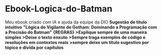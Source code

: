 # Ebook-Logica-do-Batman
Meu ebook criado com IA e ajuda da equipe da DIO
**Sugestão de titulo intuitivo** 
**"Lógica do Vigilante de Gotham: Dominando a Programação com a Precisão do Batman"**
**{REGRAS}**
**>Explique sempre de uma maneira simples**
**>Deixe o texto enxuto**
**>Sempre traga exemplos de código e resoluções em contextos reais**
**>sempre deixe um titulo sugestivo por tópico e divida por capítulos**
